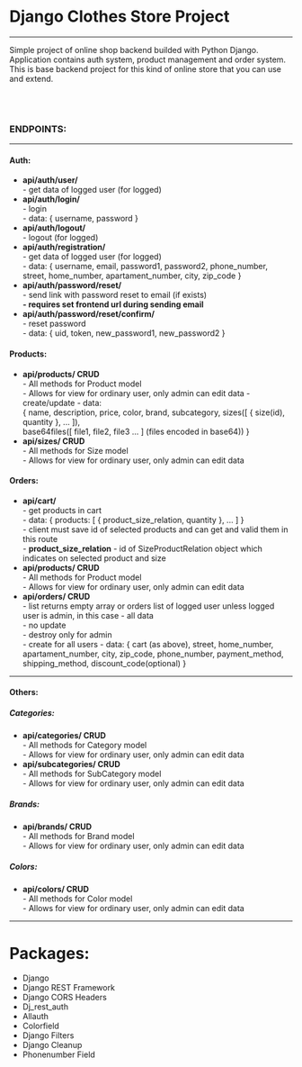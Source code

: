 <h1>Django Clothes Store Project</h1>
<hr/>
<p>
    Simple project of online shop backend builded with Python Django.<br/>
    Application contains auth system, product management and order system.<br/>
    This is base backend project for this kind of online store that you can use and extend.<br/>
</p>
<br/>
<br/>
<h3>ENDPOINTS:</h3>
<hr/>
<h4>Auth:</h4>
<ul>
    <li>
        <b>api/auth/user/</b><br/>
        - get data of logged user (for logged)
    </li>
    <li>
        <b>api/auth/login/</b><br/>
        - login<br/>
        - data: { username, password }
    </li>
    <li>
        <b>api/auth/logout/</b><br/>
        - logout (for logged)
    </li>
    <li>
        <b>api/auth/registration/</b><br/>
        - get data of logged user (for logged)<br/>
        - data: { username, email, password1, password2, phone_number, street, home_number, apartament_number, city, zip_code }
    </li>
    <li>
        <b>api/auth/password/reset/</b><br/>
        - send link with password reset to email (if exists)<br/>
        <b>- requires set frontend url during sending email</b>
    </li>
    <li>
        <b>api/auth/password/reset/confirm/</b><br/>
        - reset password<br/>
        - data: { uid, token, new_password1, new_password2 }
    </li>
</ul>

<h4>Products:</h4>
<ul>
    <li>
        <b>api/products/ CRUD</b><br/>
        - All methods for Product model<br/>
        - Allows for view for ordinary user, only admin can edit data
        - create/update - data:<br/>
        { name, description, price, color, brand, subcategory, sizes([ { size(id), quantity }, ... ]), <br/>
        base64files([ file1, file2, file3 ... ] (files encoded in base64)) }
    </li>
    <li>
        <b>api/sizes/ CRUD</b><br/>
        - All methods for Size model<br/>
        - Allows for view for ordinary user, only admin can edit data
    </li>
</ul>

<h4>Orders:</h4>
<ul>
    <li>
        <b>api/cart/</b><br/>
        - get products in cart<br/>
        - data: { products: [ { product_size_relation, quantity }, ... ] }<br/>
        - client must save id of selected products and can get and valid them in this route<br/>
        - <b>product_size_relation</b> - id of SizeProductRelation object which indicates on selected product and size
    </li>
    <li>
        <b>api/products/ CRUD</b><br/>
        - All methods for Product model<br/>
        - Allows for view for ordinary user, only admin can edit data
    </li>
    <li>
        <b>api/orders/ CRUD</b><br/>
        - list returns empty array or orders list of logged user unless logged user is admin, in this case - all data<br/>
        - no update<br/>
        - destroy only for admin<br/>
        - create for all users - data: <br./>
        { cart (as above), street, home_number, apartament_number, city, zip_code, phone_number, payment_method, <br/>
        shipping_method, discount_code(optional) }
    </li>
</ul>

<hr/>
<h4>Others:</h4>
<h5>Categories:</h5>
<ul>
    <li>
        <b>api/categories/ CRUD</b><br/>
        - All methods for Category model<br/>
        - Allows for view for ordinary user, only admin can edit data
    </li>
    <li>
        <b>api/subcategories/ CRUD</b><br/>
        - All methods for SubCategory model<br/>
        - Allows for view for ordinary user, only admin can edit data
    </li>
</ul>

<h5>Brands:</h5>
<ul>
    <li>
        <b>api/brands/ CRUD</b><br/>
        - All methods for Brand model<br/>
        - Allows for view for ordinary user, only admin can edit data
    </li>
</ul>

<h5>Colors:</h5>
<ul>
    <li>
        <b>api/colors/ CRUD</b><br/>
        - All methods for Color model<br/>
        - Allows for view for ordinary user, only admin can edit data
    </li>
</ul>


<hr/>
<h1>Packages:</h1>
<ul>
    <li>Django</li>
    <li>Django REST Framework</li>
    <li>Django CORS Headers</li>
    <li>Dj_rest_auth</li>
    <li>Allauth</li>
    <li>Colorfield</li>
    <li>Django Filters</li>
    <li>Django Cleanup</li>
    <li>Phonenumber Field</li>
</ul>
